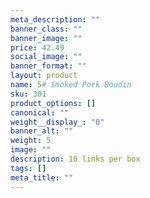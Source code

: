 ```yaml
---
meta_description: ""
banner_class: ""
banner_image: ""
price: 42.49
social_image: ""
banner_format: ""
layout: product
name: 5# Smoked Pork Boudin
sku: 301
product_options: []
canonical: ""
weight__display_: "0"
banner_alt: ""
weight: 5
image: ""
description: 10 links per box
tags: []
meta_title: ""
---
```

